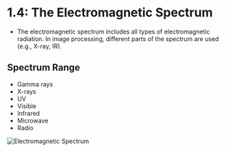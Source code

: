 # 1.4: The Electromagnetic Spectrum



- The electromagnetic spectrum includes all types of electromagnetic radiation. In image processing, different parts of the spectrum are used (e.g., X-ray, IR).

## Spectrum Range
- Gamma rays
- X-rays
- UV
- Visible
- Infrared
- Microwave
- Radio

![Electromagnetic Spectrum](photows/Picture1.png)


